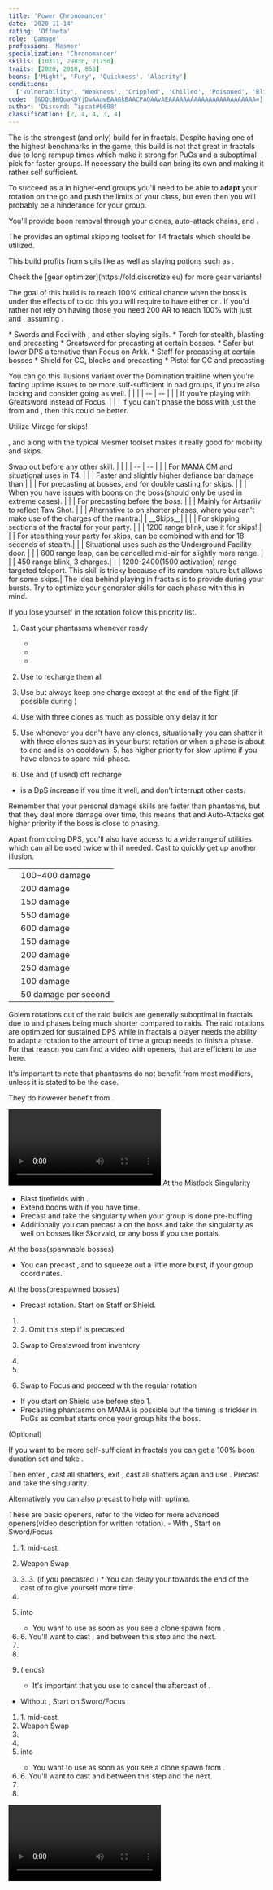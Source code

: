 ```yaml
---
title: 'Power Chronomancer'
date: '2020-11-14'
rating: 'Offmeta'
role: 'Damage'
profession: 'Mesmer'
specialization: 'Chronomancer'
skills: [10311, 29830, 21750]
traits: [2020, 2018, 853]
boons: ['Might', 'Fury', 'Quickness', 'Alacrity']
conditions:
  ['Vulnerability', 'Weakness', 'Crippled', 'Chilled', 'Poisoned', 'Blinded', 'Slow']
code: '[&DQcBHQoaKDYjDwAAawEAAGkBAACPAQAAvAEAAAAAAAAAAAAAAAAAAAAAAAA=]'
author: 'Discord: Tipcat#0698'
classification: [2, 4, 4, 3, 4]
---
```


The <Specialization text="Power Chronomancer" name="Chronomancer"/> is the strongest (and only) build for <Specialization name="Mesmer"/> in fractals. Despite having one of the highest benchmarks in the game, this build is not that great in fractals due to long rampup times which make it strong for PuGs and a suboptimal pick for faster groups. If necessary the build can bring its own <Boon name="Quickness"/> and <Boon name="Might"/> making it rather self sufficient. 

To succeed as a <Specialization text="Power Chronomancer" name="Chronomancer"/> in higher-end groups you'll need to be able to __adapt__ your rotation on the go and push the limits of your class, but even then you will probably be a hinderance for your group.

You'll provide boon removal through your clones, auto-attack chains, <Skill name="Phantasmal Disenchanter"/> and <Trait name="Vicious Expression"/>.

The <Specialization name="Mesmer"/> provides an optimal skipping toolset for T4 fractals which should be utilized.

This build profits from sigils like <Item name="Impact" type="Sigil"/> as well as slaying potions such as <Item name="Powerful Potion of Slaying Scarlets Armies"/>. 
<Divider text="Equipment"/>
<Tabs outlined>

<Tab title="162 Agony Resistance">
Check the [gear optimizer](https://old.discretize.eu) for more gear variants! 

The goal of this build is to reach 100% critical chance when the boss is under the effects of <Condition name="Slow"/> to do this you will require to have either <Skill name="Banner of Discipline"/> or <Trait name="Spotter"/>. If you'd rather not rely on having those you need 200 AR to reach 100% with just <Boon name="Fury"/> and <Trait name="Danger Time"/>, assuming <Condition name="Slow"/>.
<Grid>
<GridItem sm="4">
<Armor weight="Light" helmAffix="Berserker" helmRune="Scholar" shouldersAffix="Berserker" shouldersRune="Scholar" coatAffix="Berserker" coatRune="Scholar" glovesAffix="Berserker" glovesRune="Scholar" leggingsAffix="Berserker" leggingsRune="Scholar" bootsAffix="Berserker" bootsRune="Scholar" helmInfusionId="49432" shouldersInfusionId="49432" coatInfusionId="49432" glovesInfusionId="49432" leggingsInfusionId="49432" bootsInfusionId="49432"/>

</GridItem>

<GridItem sm="4">
<Weapons weapon1MainType="Sword" weapon1MainAffix="Berserker" weapon1MainSigil1="Force" weapon1OffType="Sword" weapon1OffAffix="Berserker" weapon1OffSigil="Impact" weapon2MainType="Sword" weapon2MainAffix="Berserker" weapon2MainSigil1="Force" weapon2OffType="Focus" weapon2OffAffix="Berserker" weapon2OffSigil="Impact" weapon1MainInfusion1Id="49432" weapon2MainInfusion1Id="49432" weapon1OffInfusionId="49432" weapon2OffInfusionId="49432"/>
<Consumables foodId="41569" utilityId="77569" infusionId="37131"/>

</GridItem>

<GridItem sm="4">
<BackAndTrinkets backItemAffix="Berserker" accessory1Affix="Berserker" accessory2Affix="Berserker" amuletAffix="Berserker" ring1Affix="Berserker" ring2Affix="Berserker" backItemInfusion1Id="49432" backItemInfusion2Id="49432" accessory1InfusionId="49432" accessory2InfusionId="49432" ring1Infusion1Id="49432" ring1Infusion2Id="49432" ring1Infusion3Id="49432" ring2Infusion1Id="49432" ring2Infusion2Id="49432" ring2Infusion3Id="49432"/>

<Card title="Extra Weapons">
* Swords and Foci with <Item name="Night" type="Sigil" disableText/>, <Item name="Serpent Slaying" type="Sigil" disableText/> and other slaying sigils.
* Torch for stealth, blasting and precasting
* Greatsword for precasting at certain bosses.
    * Safer but lower DPS alternative than Focus on Arkk.
*  Staff for precasting at certain bosses
*  Shield for CC, blocks and precasting
*  Pistol for CC and precasting
</Card>


</GridItem>
</Grid>
</Tab>
</Tabs>


<Divider text="Build"/>

<Grid>
<GridItem sm="7">
<Traits  traits1="Dueling" traits1Selected="Phantasmal Fury, Fencers Finesse, Superiority Complex" traits2="Domination" traits2Selected="Empowered Illusions, Egotism, Vicious Expression" traits3="Chronomancer" traits3Selected="Time Catches Up, Danger Time, Chronophantasma"/>
<Card title="Situational Traits">
<Traits unembossed traits1="Illusions" traits1Selected="Shatter Storm, Phantasmal Haste, Phantasmal Force" />

You can go this Illusions variant over the Domination traitline when you're facing <Boon name="Quickness"/> uptime issues to be more sulf-sufficient in bad groups, if you're also lacking <Boon name="Might"/> and <Boon name="Fury"/> consider going <Trait name="Persistence of Memory" size="small" /> as well.
| | |
| -- | -- |
| <Trait name="Bountiful Blades" size="big" disableText/> | If you're playing with Greatsword instead of Focus. |
| <Trait name="Delayed Reactions" size="big" disableText/> | If you can't phase the boss with just the <Condition name="slow"/> from <Skill name="Time Warp"/> and <Skill name="Time Sink"/>, then this could be better.

<Traits unembossed traits1="Mirage" traits1Selected=", , Elusive Mind" />
Utilize Mirage for skips! 

<Trait name="Elusive Mind"/>, <Skill name="Jaunt"/> and <Skill name="Mirage Thrust"/> along with the typical Mesmer toolset makes it really good for mobility and skips.

</Card>
</GridItem>

<GridItem sm="5">
<Skills heal="Signet of the Ether" utility1="Mirror Images" utility2="Mantra of Pain" utility3="Phantasmal Disenchanter" elite="Time Warp"/>

<Card title="Situational Skills">
Swap out <Skill name="Mantra of Pain" size="medium"/> before any other skill.
| | |
| -- | -- |
| <Skill name="Gravity Well" disableText size="big"/> | For MAMA CM and situational uses in T4. |
| <Skill name="Signet of Humility" disableText size="big"/> | Faster and slightly higher defiance bar damage than  <Skill name="Gravity Well"/>|
| <Skill name="Mimic" disableText size="big"/> | For precasting <Skill name="Mirror Images" Size="small"/> at bosses, and for double casting <Skill name="Blink" size="small"/> for skips. |
| <Skill name="Null Field" disableText size="big"/> | When you have issues with boons on the boss(should only be used in extreme cases). |
| <Skill name="Signet of Inspiration" disableText size="big"/> | For precasting before the boss. |
| <Skill name="Feedback" disableText size="big"/> | Mainly for Artsariiv to reflect Taw Shot. |
| <Skill name="Well of Calamity" disableText size="big"/> | Alternative to <Skill name="Mantra of Pain" disableText/> on shorter phases, where you can't make use of the charges of the mantra.|
| __Skips__| |
| <Skill name="Portal Entre" disableText size="big"/> | For skipping sections of the fractal for your party. |
| <Skill name="Blink" disableText size="big"/> | 1200 range blink, use it for skips! |
| <Skill name="Mass Invisibility" disableText size="big"/> | For stealthing your party for skips, can be combined with <Skill name="Continuum Split" size="small"/> and <Trait name="Prismatic Understanding" size="small" /> for 18 seconds of stealth.|
| <Skill name="Well of Precognition" disableText size="big"/> | Situational uses such as the Underground Facility door. |
| <Skill name="Mirage Thrust" disableText size="big"/> | 600 range leap, can be cancelled mid-air for slightly more range. |
| <Skill name="Jaunt" disableText size="big"/> | 450 range blink, 3 charges.|
| <Skill name="Illusionary Ambush" disableText size="big"/> | 1200-2400(1500 activation) range targeted teleport. This skill is tricky because of its random nature but allows for some skips.|


</Card>
</GridItem>
</Grid>

<Divider text="Details"/>

<Grid>
<GridItem sm="8">

<Card title="Skill priority">
The idea behind playing <Specialization text="Power Chronomancer" name="Chronomancer"/> in fractals is to provide <Condition name="Slow"/> during your bursts. Try to optimize your <Condition name="Slow"/> generator skills for each phase with this in mind.

If you lose yourself in the rotation follow this priority list.

1. Cast your phantasms whenever ready
    * <Skill id="10174"/>
    * <Skill id="10267"/>
    * <Skill id="10282"/>
2. Use <Skill id="21750"/> to recharge them all
    
3. Use <Skill id="10211"/> but always keep one charge except at the end of the fight (if possible during <Skill id="29830"/>)
4. Use <Skill name="Split Second"/> with three clones as much as possible only delay it for <Effect name="Exposed"/>
5. Use <Skill name="Rewinder"/> whenever you don't have any clones, situationally you can shatter it with three clones such as in your burst rotation or when a phase is about to end and <Skill name="Split Second"/> is on cooldown.
    5. <Skill name="Time Sink"/> has higher priority for slow uptime if you have clones to spare mid-phase.
6. Use <Skill id="10334"/> and <Skill id="30525"/>(if used) off recharge
* <Skill name="Illusionary Riposte"/> is a DpS increase if you time it well, and don't interrupt other casts.

Remember that your personal damage skills are faster than phantasms, but that they deal more damage over time, this means that <Skill name="Blurred Frenzy"/> and Auto-Attacks get higher priority if the boss is close to phasing.

Apart from doing DPS, you'll also have access to a wide range of utilities which can all be used twice with <Skill id="29830"/> if needed. Cast <Skill id="10173"/> to quickly get up another illusion.


</Card>

</GridItem>

<GridItem sm="4">
<Card title="CC skills">

| | |
| -- | -- |
| <Skill name="Time Sink"/> | 100-400 damage |
| <Skill name="Counter Blade"/> | 200 damage |
| <Skill name="Into the Void"/> | 150 damage |
| <Skill name="Gravity Well"/> | 550 damage |
| <Skill name="Signet of Humility"/> | 600 damage |
| <Skill name="Illusionary Wave"/> | 150 damage |
| <Skill name="Tides of Time"/> | 200 damage |
| <Skill name="Magic Bullet"/> | 250 damage |
| <Skill name="Phantasmal Mage"/> | 100 damage |
| <Condition name="Slow"/> | 50 damage per second |

</Card>

</GridItem>
</Grid>

<Divider text="Rotation / Skill usage"/>

<Grid>
<GridItem xs="12" sm="6">

<Card title="Information">
Golem rotations out of the raid builds are generally suboptimal in fractals due to <Effect name="Exposed"/> and phases being much shorter compared to raids. The raid rotations are optimized for sustained DPS while in fractals a player needs the ability to adapt a rotation to the amount of time a group needs to finish a phase.  
For that reason you can find a video with openers, that are efficient to use here. 

It's important to note that phantasms do not benefit from most modifiers, unless it is stated to be the case.

They do however benefit from <Effect name="Exposed"/>.


</Card>
<Card title="Chronomancer openers">
<Video  caption="by Tipcat, edited by [dT] Vince" youtube="UY5HgwrCYoE"/> 
</Card>
<Card title="Precasting">
At the Mistlock Singularity

* Blast firefields with <Skill name="The Prestige"/>.
* Extend boons with <Skill name="Signet of Inspiration"/> if you have time.
* Precast <Skill name="Mimic"/> and take the singularity when your group is done pre-buffing.
* Additionally you can precast a <Skill name="Time Warp"/> on the boss and take the singularity as well on bosses like Skorvald, or any boss if you use portals.
 

At the boss(spawnable bosses) 
* You can precast <Skill name="The Prestige"/>, <Skill name="Tides of Time"/> and <Skill name="Chaos Storm"/> to squeeze out a little more burst, if your group coordinates.


At the boss(prespawned bosses)

* Precast rotation. Start on Staff or Shield.

1. <Skill name="Phantasmal Warlock"/>
2. <Skill name="Phase Retreat"/>
    2. Omit this step if <Skill name="Mimic"/> is precasted 

3. Swap to Greatsword from inventory
4. <Skill name="Phantasmal Berserker"/>
5. <Skill name="Mirror Blade"/>
6. Swap to Focus and proceed with the regular rotation
* If you start on Shield use <Skill name="Echo of Memory"/> before step 1.
* Precasting phantasms on MAMA is possible but the timing is trickier in PuGs as combat starts once your group hits the boss.

(Optional)

If you want to be more self-sufficient in fractals you can get a 100% boon duration set and take <Trait name="Bountiful disillusionment" size="small"/>.

Then enter <Skill name="Continuum split"/>, cast all shatters, exit <Skill name="Continuum split"/>, cast all shatters again and use <Skill name="Signet of Inspiration"/>. Precast <Skill  name="Mimic"/> and take the singularity.

Alternatively you can also precast <Skill name="Well of Recall"/> to help with <Boon name="Alacrity"/> uptime.

</Card>
</GridItem>

<GridItem xs="12" sm="6">
<Card title="Opener">
These are basic openers, refer to the video for more advanced openers(video description for written rotation).
- With <Skill name="Continuum Split"/>, Start on Sword/Focus

1. <Skill name="Phantasmal Warden"/>
    1. <Skill name="Mirror Images"/> mid-cast.
2. Weapon Swap
3. <Skill name="Phantasmal Swordsman"/>
    3. <Skill name="Continuum Split"/> 
    3. <Skill name="Mirror Images"/>(if you precasted <Skill name="Mimic"/> )   
    * You can delay your <Skill disableText name="Continuum Split"/> towards the end of the cast of <Skill disableText name="Phantasmal Swordsman"/> to give yourself more time.
    
4. <Skill  name="Phantasmal Disenchanter"/>
5. <Skill name="Illusionary Leap"/> into <Skill name="Signet of the Ether"/>
    * You want to use <Skill disableText name="Signet of the Ether"/> as soon as you see a clone spawn from  <Skill name="Illusionary Leap"/>.
6. <Skill name="Phantasmal Swordsman"/>
    6. You'll want to cast <Skill name="Split Second"/>, <Skill name="Rewinder"/> and <Skill name="Time Sink"/> between this step and the next.
7.  <Skill name="Phantasmal Disenchanter"/>
8.  <Skill name="Time Warp"/> 
9.  <Skill name="Blurred Frenzy"/>(<Skill disableText name="Continuum Split"/> ends)
    * It's important that you use <Skill disableText name="Blurred Frenzy"/> to cancel the aftercast of <Skill name="Time Warp"/>. 
     
- Without <Skill name="Continuum Split"/>, Start on Sword/Focus
1. <Skill name="Phantasmal Warden"/>
    1. <Skill name="Mirror Images"/> mid-cast.
2. Weapon Swap
3. <Skill name="Phantasmal Swordsman"/>
4. <Skill  name="Phantasmal Disenchanter"/>
5. <Skill name="Illusionary Leap"/> into <Skill name="Signet of the Ether"/>
    * You want to use <Skill disableText name="Signet of the Ether"/> as soon as you see a clone spawn from  <Skill name="Illusionary Leap"/>.
6. <Skill name="Phantasmal Swordsman"/>
    6. You'll want to cast <Skill name="Split Second"/> and <Skill name="Rewinder"/> between this step and the next.
7.  <Skill name="Phantasmal Disenchanter"/>
8.  <Skill name="Blurred Frenzy"/>
   


</Card>

<Card title="Golem Rotation">
<Video youtube="AdSAqFXs71U" caption="by Tipcat" />
</Card>
</GridItem>


</Grid>
